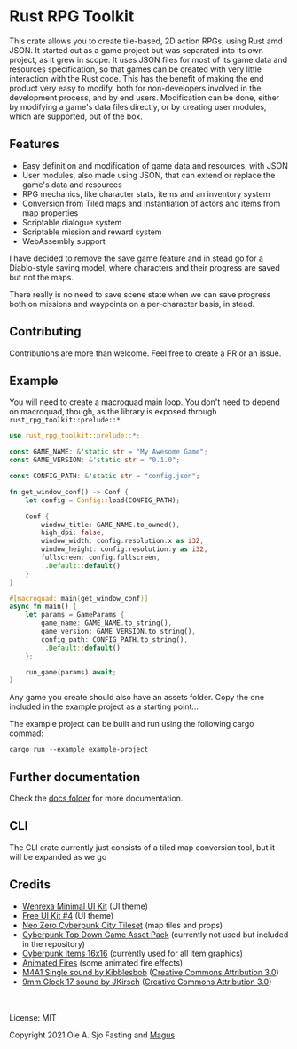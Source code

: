 # Rust RPG Toolkit

This crate allows you to create tile-based, 2D action RPGs, using Rust amd JSON. It started out as a game project but was
separated into its own project, as it grew in scope. It uses JSON files for most of its game data and resources specification,
so that games can be created with very little interaction with the Rust code. This has the benefit of making the end product
very easy to modify, both for non-developers involved in the development process, and by end users. Modification can be done,
either by modifying a game's data files directly, or by creating user modules, which are supported, out of the box.

## Features

- Easy definition and modification of game data and resources, with JSON
- User modules, also made using JSON, that can extend or replace the game's data and resources
- RPG mechanics, like character stats, items and an inventory system
- Conversion from Tiled maps and instantiation of actors and items from map properties
- Scriptable dialogue system
- Scriptable mission and reward system
- WebAssembly support

I have decided to remove the save game feature and in stead go for a Diablo-style saving model, where characters and their progress are saved but not the maps.

There really is no need to save scene state when we can save progress both on missions and waypoints on a per-character basis, in stead.


## Contributing

Contributions are more than welcome. Feel free to create a PR or an issue.

## Example

You will need to create a macroquad main loop. You don't need to depend on macroquad, though, as the library is exposed through `rust_rpg_toolkit::prelude::*`

```rust
use rust_rpg_toolkit::prelude::*;

const GAME_NAME: &'static str = "My Awesome Game";
const GAME_VERSION: &'static str = "0.1.0";

const CONFIG_PATH: &'static str = "config.json";

fn get_window_conf() -> Conf {
    let config = Config::load(CONFIG_PATH);

    Conf {
        window_title: GAME_NAME.to_owned(),
        high_dpi: false,
        window_width: config.resolution.x as i32,
        window_height: config.resolution.y as i32,
        fullscreen: config.fullscreen,
        ..Default::default()
    }
}

#[macroquad::main(get_window_conf)]
async fn main() {
    let params = GameParams {
        game_name: GAME_NAME.to_string(),
        game_version: GAME_VERSION.to_string(),
        config_path: CONFIG_PATH.to_string(),
        ..Default::default()
    };

    run_game(params).await;
}

```

Any game you create should also have an assets folder. Copy the one included in the example project as a starting point...

The example project can be built and run using the following cargo commad:

`cargo run --example example-project`

## Further documentation

Check the [docs folder](https://github.com/olefasting/rust_rpg_toolkit/tree/master/docs) for more documentation.

## CLI

The CLI crate currently just consists of a tiled map conversion tool, but it will be expanded as we go 

## Credits

- [Wenrexa Minimal UI Kit](https://wenrexa.itch.io/kit-nesia2) (UI theme)
- [Free UI Kit #4](https://wenrexa.itch.io/ui-different02) (UI theme)
- [Neo Zero Cyberpunk City Tileset](https://yunusyanin.itch.io/neo-zero-cyberpunk-city-tileset) (map tiles and props)
- [Cyberpunk Top Down Game Asset Pack](https://rafazcruz.itch.io/cyberpunk-top-down-game-asset-pack) (currently not used but included in the repository)
- [Cyberpunk Items 16x16](https://jeresikstus.itch.io/cyberpunk-items-16x16) (currently used for all item graphics)
- [Animated Fires](https://stealthix.itch.io/animated-fires) (some animated fire effects)
- [M4A1 Single sound by Kibblesbob](https://soundbible.com/1804-M4A1-Single.html) ([Creative Commons Attribution 3.0](https://creativecommons.org/licenses/by/3.0/))
- [9mm Glock 17 sound by JKirsch](https://soundbible.com/1382-9mm-Glock-17.html) ([Creative Commons Attribution 3.0](https://creativecommons.org/licenses/by/3.0/))

\
\
License: MIT

Copyright 2021 Ole A. Sjo Fasting and [Magus](http://magus.no)
